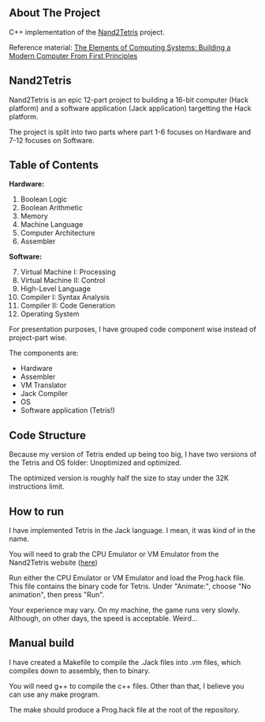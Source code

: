 <!-- ABOUT THE PROJECT -->
## About The Project

C++ implementation of the [Nand2Tetris](https://www.nand2tetris.org/) project.

Reference material: [The Elements of Computing Systems: Building a Modern Computer From First Principles](https://www.nand2tetris.org/book)

<!-- Nand2Tetris -->
## Nand2Tetris

Nand2Tetris is an epic 12-part project to building a 16-bit computer (Hack platform) and a software application (Jack application) targetting the Hack platform.

The project is split into two parts where part 1-6 focuses on Hardware and 7-12 focuses on Software.

## Table of Contents

**Hardware:**

1. Boolean Logic
2. Boolean Arithmetic
3. Memory
4. Machine Language
5. Computer Architecture
6. Assembler

**Software:**

7. Virtual Machine I: Processing
8. Virtual Machine II: Control
9. High-Level Language
10. Compiler I: Syntax Analysis
11. Compiler II: Code Generation
12. Operating System

For presentation purposes, I have grouped code component wise instead of project-part wise.

The components are:
* Hardware
* Assembler
* VM Translator
* Jack Compiler
* OS
* Software application (Tetris!)

## Code Structure

Because my version of Tetris ended up being too big, I have two versions of the Tetris and OS folder: Unoptimized and optimized.

The optimized version is roughly half the size to stay under the 32K instructions limit.

## How to run

I have implemented Tetris in the Jack language. I mean, it was kind of in the name.

You will need to grab the CPU Emulator or VM Emulator from the Nand2Tetris website ([here](https://www.nand2tetris.org/software))

Run either the CPU Emulator or VM Emulator and load the Prog.hack file. This file contains the binary code for Tetris.
Under "Animate:", choose "No animation", then press "Run".

Your experience may vary. On my machine, the game runs very slowly. Although, on other days, the speed is acceptable. Weird...

## Manual build

I have created a Makefile to compile the .Jack files into .vm files, which compiles down to assembly, then to binary.

You will need g++ to compile the c++ files. Other than that, I believe you can use any make program.

The make should produce a Prog.hack file at the root of the repository.

